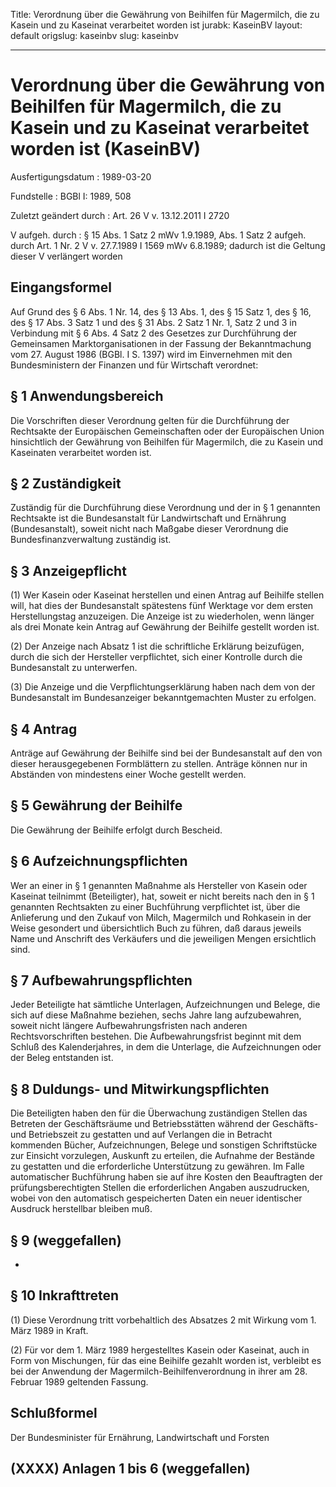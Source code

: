 Title: Verordnung über die Gewährung von Beihilfen für Magermilch, die zu Kasein und
  zu Kaseinat verarbeitet worden ist
jurabk: KaseinBV
layout: default
origslug: kaseinbv
slug: kaseinbv

---

# Verordnung über die Gewährung von Beihilfen für Magermilch, die zu Kasein und zu Kaseinat verarbeitet worden ist (KaseinBV)

Ausfertigungsdatum
:   1989-03-20

Fundstelle
:   BGBl I: 1989, 508

Zuletzt geändert durch
:   Art. 26 V v. 13.12.2011 I 2720

V aufgeh. durch
:   § 15 Abs. 1 Satz 2 mWv 1.9.1989, Abs. 1 Satz 2 aufgeh. durch Art. 1 Nr. 2 V v. 27.7.1989 I 1569 mWv 6.8.1989; dadurch ist die Geltung dieser V verlängert worden


## Eingangsformel

Auf Grund des § 6 Abs. 1 Nr. 14, des § 13 Abs. 1, des § 15 Satz 1, des
§ 16, des § 17 Abs. 3 Satz 1 und des § 31 Abs. 2 Satz 1 Nr. 1, Satz 2
und 3 in Verbindung mit § 6 Abs. 4 Satz 2 des Gesetzes zur
Durchführung der Gemeinsamen Marktorganisationen in der Fassung der
Bekanntmachung vom 27. August 1986 (BGBl. I S. 1397) wird im
Einvernehmen mit den Bundesministern der Finanzen und für Wirtschaft
verordnet:


## § 1 Anwendungsbereich

Die Vorschriften dieser Verordnung gelten für die Durchführung der
Rechtsakte der Europäischen Gemeinschaften oder der Europäischen Union
hinsichtlich der Gewährung von Beihilfen für Magermilch, die zu Kasein
und Kaseinaten verarbeitet worden ist.


## § 2 Zuständigkeit

Zuständig für die Durchführung diese Verordnung und der in § 1
genannten Rechtsakte ist die Bundesanstalt für Landwirtschaft und
Ernährung (Bundesanstalt), soweit nicht nach Maßgabe dieser Verordnung
die Bundesfinanzverwaltung zuständig ist.


## § 3 Anzeigepflicht

(1) Wer Kasein oder Kaseinat herstellen und einen Antrag auf Beihilfe
stellen will, hat dies der Bundesanstalt spätestens fünf Werktage vor
dem ersten Herstellungstag anzuzeigen. Die Anzeige ist zu wiederholen,
wenn länger als drei Monate kein Antrag auf Gewährung der Beihilfe
gestellt worden ist.

(2) Der Anzeige nach Absatz 1 ist die schriftliche Erklärung
beizufügen, durch die sich der Hersteller verpflichtet, sich einer
Kontrolle durch die Bundesanstalt zu unterwerfen.

(3) Die Anzeige und die Verpflichtungserklärung haben nach dem von der
Bundesanstalt im Bundesanzeiger bekanntgemachten Muster zu erfolgen.


## § 4 Antrag

Anträge auf Gewährung der Beihilfe sind bei der Bundesanstalt auf den
von dieser herausgegebenen Formblättern zu stellen. Anträge können nur
in Abständen von mindestens einer Woche gestellt werden.


## § 5 Gewährung der Beihilfe

Die Gewährung der Beihilfe erfolgt durch Bescheid.


## § 6 Aufzeichnungspflichten

Wer an einer in § 1 genannten Maßnahme als Hersteller von Kasein oder
Kaseinat teilnimmt (Beteiligter), hat, soweit er nicht bereits nach
den in § 1 genannten Rechtsakten zu einer Buchführung verpflichtet
ist, über die Anlieferung und den Zukauf von Milch, Magermilch und
Rohkasein in der Weise gesondert und übersichtlich Buch zu führen, daß
daraus jeweils Name und Anschrift des Verkäufers und die jeweiligen
Mengen ersichtlich sind.


## § 7 Aufbewahrungspflichten

Jeder Beteiligte hat sämtliche Unterlagen, Aufzeichnungen und Belege,
die sich auf diese Maßnahme beziehen, sechs Jahre lang aufzubewahren,
soweit nicht längere Aufbewahrungsfristen nach anderen
Rechtsvorschriften bestehen. Die Aufbewahrungsfrist beginnt mit dem
Schluß des Kalenderjahres, in dem die Unterlage, die Aufzeichnungen
oder der Beleg entstanden ist.


## § 8 Duldungs- und Mitwirkungspflichten

Die Beteiligten haben den für die Überwachung zuständigen Stellen das
Betreten der Geschäftsräume und Betriebsstätten während der Geschäfts-
und Betriebszeit zu gestatten und auf Verlangen die in Betracht
kommenden Bücher, Aufzeichnungen, Belege und sonstigen Schriftstücke
zur Einsicht vorzulegen, Auskunft zu erteilen, die Aufnahme der
Bestände zu gestatten und die erforderliche Unterstützung zu gewähren.
Im Falle automatischer Buchführung haben sie auf ihre Kosten den
Beauftragten der prüfungsberechtigten Stellen die erforderlichen
Angaben auszudrucken, wobei von den automatisch gespeicherten Daten
ein neuer identischer Ausdruck herstellbar bleiben muß.


## § 9 (weggefallen)

-


## § 10 Inkrafttreten

(1) Diese Verordnung tritt vorbehaltlich des Absatzes 2 mit Wirkung
vom 1. März 1989 in Kraft.

(2) Für vor dem 1. März 1989 hergestelltes Kasein oder Kaseinat, auch
in Form von Mischungen, für das eine Beihilfe gezahlt worden ist,
verbleibt es bei der Anwendung der Magermilch-Beihilfenverordnung in
ihrer am 28. Februar 1989 geltenden Fassung.


## Schlußformel

Der Bundesminister für Ernährung, Landwirtschaft und Forsten


## (XXXX) Anlagen 1 bis 6 (weggefallen)


